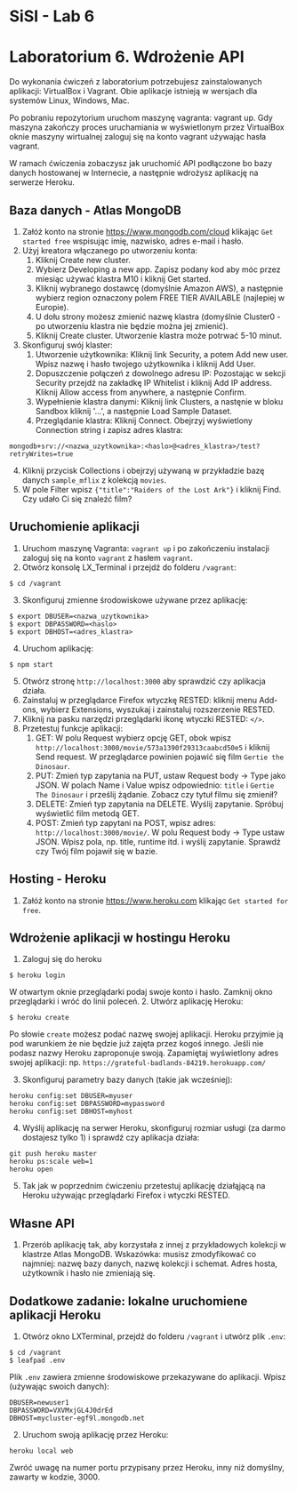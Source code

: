 # SiSI - Lab 6

# Laboratorium 6. Wdrożenie API

Do wykonania ćwiczeń z laboratorium potrzebujesz zainstalowanych aplikacji: VirtualBox i Vagrant. Obie aplikacje istnieją w wersjach dla systemów Linux, Windows, Mac.

Po pobraniu repozytorium uruchom maszynę vagranta: vagrant up. Gdy maszyna zakończy proces uruchamiania w wyświetlonym przez VirtualBox oknie maszyny wirtualnej zaloguj się na konto vagrant używając hasła vagrant.

W ramach ćwiczenia zobaczysz jak uruchomić API podłączone bo bazy danych hostowanej w Internecie, a następnie wdrożysz
aplikację na serwerze Heroku.

## Baza danych - Atlas MongoDB

1. Załóż konto na stronie https://www.mongodb.com/cloud klikając `Get started free` wspisując imię, nazwisko, adres e-mail i hasło.
2. Użyj kreatora włączanego po utworzeniu konta:
   1. Kliknij Create new cluster.
   2. Wybierz Developing a new app. Zapisz podany kod aby móc przez miesiąc używać klastra M10 i kliknij Get started.
   3.  Kliknij wybranego dostawcę (domyślnie Amazon AWS), a następnie wybierz region oznaczony polem FREE TIER AVAILABLE (najlepiej w Europie).
   4.  U dołu strony możesz zmienić nazwę klastra (domyślnie Cluster0 - po utworzeniu klastra nie będzie można jej zmienić).
   5.  Kliknij Create cluster. Utworzenie klastra może potrwać 5-10 minut.
3.  Skonfiguruj swój klaster:
    1. Utworzenie użytkownika: Kliknij link Security, a potem Add new user. Wpisz nazwę i hasło twojego użytkownika i kliknij Add User.
    2. Dopuszczenie połączeń z dowolnego adresu IP: Pozostając w sekcji Security przejdź na zakładkę IP Whitelist i kliknij Add IP address. Kliknij Allow access from anywhere, a następnie Confirm.
    3.  Wypełnienie klastra danymi: Kliknij link Clusters, a nastęnie w bloku Sandbox kliknij '...', a następnie Load Sample Dataset.
    4.  Przeglądanie klastra: Kliknij Connect. Obejrzyj wyświetlony Connection string i zapisz adres klastra: 
 ```
mongodb+srv://<nazwa_uzytkownika>:<haslo>@<adres_klastra>/test?retryWrites=true
```
4. Kliknij przycisk Collections i obejrzyj używaną w przykładzie bazę danych `sample_mflix` z kolekcją `movies`.
5. W pole Filter wpisz `{"title":"Raiders of the Lost Ark"}` i kliknij Find. Czy udało Ci się znaleźć film?

## Uruchomienie aplikacji

1. Uruchom maszynę Vagranta: `vagrant up` i po zakończeniu instalacji zaloguj się na konto `vagrant` z hasłem `vagrant`.
2. Otwórz konsolę LX_Terminal i przejdź do folderu `/vagrant`:
```
$ cd /vagrant
```

3. Skonfiguruj zmienne środowiskowe używane przez aplikację:
```
$ export DBUSER=<nazwa_uzytkownika>
$ export DBPASSWORD=<haslo>
$ export DBHOST=<adres_klastra>
```
4. Uruchom aplikację:
```
$ npm start
```
5. Otwórz stronę `http://localhost:3000` aby sprawdzić czy aplikacja działa.
6. Zainstaluj w przeglądarce Firefox wtyczkę RESTED: kliknij menu Add-ons, wybierz Extensions, wyszukaj i zainstaluj rozszerzenie RESTED.
7. Kliknij na pasku narzędzi przeglądarki ikonę wtyczki RESTED: `</>`.
8. Przetestuj funkcje aplikacji:
   1. GET: W polu Request wybierz opcję GET, obok wpisz `http://localhost:3000/movie/573a1390f29313caabcd50e5` i kliknij Send request. W przeglądarce powinien pojawić się film `Gertie the Dinosaur`.
   2. PUT: Zmień typ zapytania na PUT, ustaw Request body -> Type jako JSON. W polach Name i Value wpisz odpowiednio: `title` i `Gertie The Dinosaur` i prześlij żądanie. Zobacz czy tytuł filmu się zmienił?
   3. DELETE: Zmień typ zapytania na DELETE. Wyślij zapytanie. Spróbuj wyświetlić film metodą GET.
   4. POST: Zmień typ zapytani na POST, wpisz adres: `http://localhost:3000/movie/`. W polu Request body -> Type ustaw JSON. Wpisz pola, np. title, runtime itd. i wyślij zapytanie. Sprawdź czy Twój film pojawił się w bazie.

## Hosting - Heroku

1. Załóż konto na stronie https://www.heroku.com klikając `Get started for free`.

## Wdrożenie aplikacji w hostingu Heroku

1. Zaloguj się do heroku
```
$ heroku login
```
   W otwartym oknie przeglądarki podaj swoje konto i hasło. Zamknij okno przeglądarki i wróć do linii poleceń.
2. Utwórz aplikację Heroku:
```
$ heroku create
```
   Po słowie `create` możesz podać nazwę swojej aplikacji. Heroku przyjmie ją pod warunkiem że nie będzie już zajęta przez kogoś innego. Jeśli nie podasz nazwy Heroku zaproponuje swoją. Zapamiętaj wyświetlony adres swojej aplikacji: np. `https://grateful-badlands-84219.herokuapp.com/`

3. Skonfiguruj parametry bazy danych (takie jak wcześniej):
```
heroku config:set DBUSER=myuser
heroku config:set DBPASSWORD=mypassword
heroku config:set DBHOST=myhost
```
4. Wyślij aplikację na serwer Heroku, skonfiguruj rozmiar usługi (za darmo dostajesz tylko 1) i sprawdź czy aplikacja działa:
```
git push heroku master
heroku ps:scale web=1
heroku open
```
5. Tak jak w poprzednim ćwiczeniu przetestuj aplikację działąjącą na Heroku używając przeglądarki Firefox i wtyczki RESTED. 
     
## Własne API
1. Przerób aplikację tak, aby korzystała z innej z przykładowych kolekcji w klastrze Atlas MongoDB.
Wskazówka: musisz zmodyfikować co najmniej: nazwę bazy danych, nazwę kolekcji i schemat. Adres hosta, użytkownik i hasło nie zmieniają się.

## Dodatkowe zadanie: lokalne uruchomiene aplikacji Heroku
1. Otwórz okno LXTerminal, przejdź do folderu `/vagrant` i utwórz plik `.env`:
```
$ cd /vagrant
$ leafpad .env
```
Plik `.env` zawiera zmienne środowiskowe przekazywane do aplikacji. Wpisz (używając swoich danych):
```
DBUSER=newuser1
DBPASSWORD=VXVMxjGL4J0drEd
DBHOST=mycluster-egf9l.mongodb.net
```
2. Uruchom swoją aplikację przez Heroku:
```
heroku local web
```
Zwróć uwagę na numer portu przypisany przez Heroku, inny niż domyślny, zawarty w kodzie, 3000.
